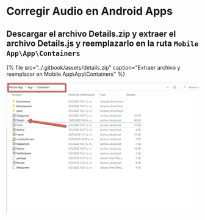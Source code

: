 # Corregir Audio en Android Apps

## Descargar el archivo Details.zip y extraer el archivo Details.js y reemplazarlo en la ruta `Mobile App\App\Containers`

{% file src="../.gitbook/assets/details.zip" caption="Extraer archivo y reemplazar en Mobile App\\App\\Containers" %}

![](../.gitbook/assets/image%20%2819%29.png)

